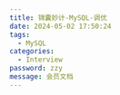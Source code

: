 ```yaml
---
title: 锦囊妙计-MySQL-调优
date: 2024-05-02 17:50:24
tags: 
  - MySQL 
categories: 
  - Interview
password: zzy   
message: 会员文档
---
```

